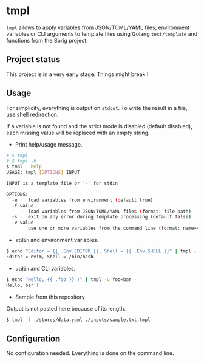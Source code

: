 # tmpl

`tmpl` allows to apply variables from JSON/TOML/YAML files,
environment variables or CLI arguments to template files using Golang
`text/template` and functions from the Sprig project.

## Project status

This project is in a very early stage. Things might break !

## Usage

For simplicity, everything is output on `stdout`. To write the result in a
file, use shell redirection.

If a variable is not found and the strict mode is disabled (default disabled),
each missing value will be replaced with an empty string.

- Print help/usage message.

```bash
# $ tmpl
# $ tmpl -h
$ tmpl --help
USAGE: tmpl [OPTIONS] INPUT

INPUT is a template file or '-' for stdin

OPTIONS:
  -e    load variables from environment (default true)
  -f value
        load variables from JSON/TOML/YAML files (format: file path)
  -s    exit on any error during template processing (default false)
  -v value
        use one or more variables from the command line (format: name=value)
```

- `stdin` and environment variables.

```bash
$ echo "Editor = {{ .Env.EDITOR }}, Shell = {{ .Env.SHELL }}" | tmpl -
Editor = nvim, Shell = /bin/bash
```

- `stdin` and CLI variables.

```bash
$ echo "Hello, {{ .foo }} !" | tmpl -v foo=bar -
Hello, bar !
```

- Sample from this repository

Output is not pasted here because of its length.

```bash
$ tmpl -f ./stores/data.yaml ./inputs/sample.txt.tmpl
```

## Configuration

No configuration needed. Everything is done on the command line.
